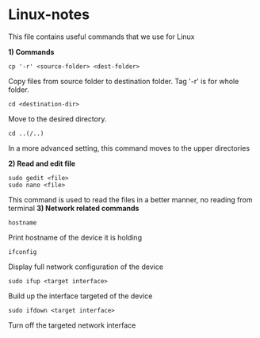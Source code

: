 # Linux-notes
This file contains useful commands that we use for Linux

**1) Commands**
```
cp '-r' <source-folder> <dest-folder>
```
Copy files from source folder to destination folder. Tag '-r' is for whole folder.

```
cd <destination-dir>
```
Move to the desired directory.
```
cd ..(/..)
```
In a more advanced setting, this command moves to the upper directories

**2) Read and edit file**
```
sudo gedit <file>
sudo nano <file>
```
This command is used to read the files in a better manner, no reading from terminal
**3) Network related commands**
```
hostname
```
Print hostname of the device it is holding
```
ifconfig
```
Display full network configuration of the device
```
sudo ifup <target interface>
```
Build up the interface targeted of the device
```
sudo ifdown <target interface>
```
Turn off the targeted network interface
